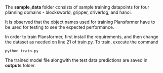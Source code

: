 The **sample_data** folder consists of sample training datapoints for four planning domains - blocksworld, gripper, driverlog, and hanoi. 

It is observed that the object names used for training Plansformer have to be used for testing to see the expected performance.

In order to train Plansformer, first install the requirements, and then change the dataset as needed on line 21 of train.py. To train, execute the command
```
python train.py
```

The trained model file alongwith the test data predictions are saved in **outputs** folder.
